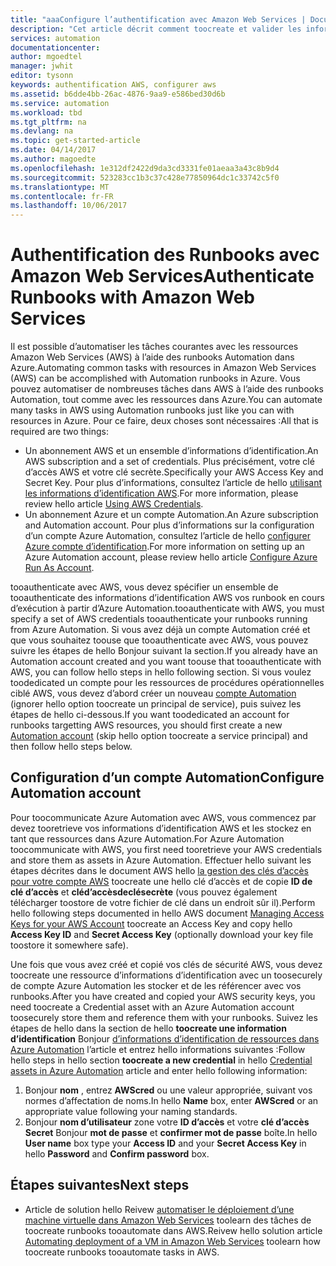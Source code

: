 ```yaml
---
title: "aaaConfigure l’authentification avec Amazon Web Services | Documents Microsoft"
description: "Cet article décrit comment toocreate et valider les informations d’identification AWS pour les runbook dans Azure Automation, la gestion des ressources AWS."
services: automation
documentationcenter: 
author: mgoedtel
manager: jwhit
editor: tysonn
keywords: authentification AWS, configurer aws
ms.assetid: b6dde4bb-26ac-4876-9aa9-e586bed30d6b
ms.service: automation
ms.workload: tbd
ms.tgt_pltfrm: na
ms.devlang: na
ms.topic: get-started-article
ms.date: 04/14/2017
ms.author: magoedte
ms.openlocfilehash: 1e312df2422d9da3cd3331fe01aeaa3a43c8b9d4
ms.sourcegitcommit: 523283cc1b3c37c428e77850964dc1c33742c5f0
ms.translationtype: MT
ms.contentlocale: fr-FR
ms.lasthandoff: 10/06/2017
---
```

# <a name="authenticate-runbooks-with-amazon-web-services"></a><span data-ttu-id="028a0-104">Authentification des Runbooks avec Amazon Web Services</span><span class="sxs-lookup"><span data-stu-id="028a0-104">Authenticate Runbooks with Amazon Web Services</span></span>
<span data-ttu-id="028a0-105">Il est possible d’automatiser les tâches courantes avec les ressources Amazon Web Services (AWS) à l’aide des runbooks Automation dans Azure.</span><span class="sxs-lookup"><span data-stu-id="028a0-105">Automating common tasks with resources in Amazon Web Services (AWS) can be accomplished with Automation runbooks in Azure.</span></span>  <span data-ttu-id="028a0-106">Vous pouvez automatiser de nombreuses tâches dans AWS à l’aide des runbooks Automation, tout comme avec les ressources dans Azure.</span><span class="sxs-lookup"><span data-stu-id="028a0-106">You can automate many tasks in AWS using Automation runbooks just like you can with resources in Azure.</span></span>  <span data-ttu-id="028a0-107">Pour ce faire, deux choses sont nécessaires :</span><span class="sxs-lookup"><span data-stu-id="028a0-107">All that is required are two things:</span></span>

* <span data-ttu-id="028a0-108">Un abonnement AWS et un ensemble d’informations d’identification.</span><span class="sxs-lookup"><span data-stu-id="028a0-108">An AWS subscription and a set of credentials.</span></span>  <span data-ttu-id="028a0-109">Plus précisément, votre clé d’accès AWS et votre clé secrète.</span><span class="sxs-lookup"><span data-stu-id="028a0-109">Specifically your AWS Access Key and Secret Key.</span></span>  <span data-ttu-id="028a0-110">Pour plus d’informations, consultez l’article de hello [utilisant les informations d’identification AWS](http://docs.aws.amazon.com/powershell/latest/userguide/specifying-your-aws-credentials.html).</span><span class="sxs-lookup"><span data-stu-id="028a0-110">For more information, please review hello article [Using AWS Credentials](http://docs.aws.amazon.com/powershell/latest/userguide/specifying-your-aws-credentials.html).</span></span>
* <span data-ttu-id="028a0-111">Un abonnement Azure et un compte Automation.</span><span class="sxs-lookup"><span data-stu-id="028a0-111">An Azure subscription and Automation account.</span></span>  <span data-ttu-id="028a0-112">Pour plus d’informations sur la configuration d’un compte Azure Automation, consultez l’article de hello [configurer Azure compte d’identification](automation-sec-configure-azure-runas-account.md).</span><span class="sxs-lookup"><span data-stu-id="028a0-112">For more information on setting up an Azure Automation account, please review hello article [Configure Azure Run As Account](automation-sec-configure-azure-runas-account.md).</span></span>  

<span data-ttu-id="028a0-113">tooauthenticate avec AWS, vous devez spécifier un ensemble de tooauthenticate des informations d’identification AWS vos runbook en cours d’exécution à partir d’Azure Automation.</span><span class="sxs-lookup"><span data-stu-id="028a0-113">tooauthenticate with AWS, you must specify a set of AWS credentials tooauthenticate your runbooks running from Azure Automation.</span></span> <span data-ttu-id="028a0-114">Si vous avez déjà un compte Automation créé et que vous souhaitez toouse que tooauthenticate avec AWS, vous pouvez suivre les étapes de hello Bonjour suivant la section.</span><span class="sxs-lookup"><span data-stu-id="028a0-114">If you already have an Automation account created and you want toouse that tooauthenticate with AWS, you can follow hello steps in hello following section.</span></span>  <span data-ttu-id="028a0-115">Si vous voulez toodedicated un compte pour les ressources de procédures opérationnelles ciblé AWS, vous devez d’abord créer un nouveau [compte Automation](automation-offering-get-started.md) (ignorer hello option toocreate un principal de service), puis suivez les étapes de hello ci-dessous.</span><span class="sxs-lookup"><span data-stu-id="028a0-115">If you want toodedicated an account for runbooks targetting AWS resources, you should first create a new [Automation account](automation-offering-get-started.md) (skip hello option toocreate a service principal) and then follow hello steps below.</span></span>

## <a name="configure-automation-account"></a><span data-ttu-id="028a0-116">Configuration d’un compte Automation</span><span class="sxs-lookup"><span data-stu-id="028a0-116">Configure Automation account</span></span>
<span data-ttu-id="028a0-117">Pour toocommunicate Azure Automation avec AWS, vous commencez par devez tooretrieve vos informations d’identification AWS et les stockez en tant que ressources dans Azure Automation.</span><span class="sxs-lookup"><span data-stu-id="028a0-117">For Azure Automation toocommunicate with AWS, you first need tooretrieve your AWS credentials and store them as assets in Azure Automation.</span></span>  <span data-ttu-id="028a0-118">Effectuer hello suivant les étapes décrites dans le document AWS hello [la gestion des clés d’accès pour votre compte AWS](http://docs.aws.amazon.com/general/latest/gr/managing-aws-access-keys.html) toocreate une hello clé d’accès et de copie **ID de clé d’accès** et **cléd’accèsdeclésecrète** (vous pouvez également télécharger toostore de votre fichier de clé dans un endroit sûr il).</span><span class="sxs-lookup"><span data-stu-id="028a0-118">Perform hello following steps documented in hello AWS document [Managing Access Keys for your AWS Account](http://docs.aws.amazon.com/general/latest/gr/managing-aws-access-keys.html) toocreate an Access Key and copy hello **Access Key ID** and **Secret Access Key** (optionally download your key file toostore it somewhere safe).</span></span>

<span data-ttu-id="028a0-119">Une fois que vous avez créé et copié vos clés de sécurité AWS, vous devez toocreate une ressource d’informations d’identification avec un toosecurely de compte Azure Automation les stocker et de les référencer avec vos runbooks.</span><span class="sxs-lookup"><span data-stu-id="028a0-119">After you have created and copied your AWS security keys, you need toocreate a Credential asset with an Azure Automation account toosecurely store them and reference them with your runbooks.</span></span>  <span data-ttu-id="028a0-120">Suivez les étapes de hello dans la section de hello **toocreate une information d’identification** Bonjour [d’informations d’identification de ressources dans Azure Automation](automation-credentials.md#to-create-a-new-credential-asset-with-the-azure-portal) l’article et entrez hello informations suivantes :</span><span class="sxs-lookup"><span data-stu-id="028a0-120">Follow hello steps in hello section **toocreate a new credential** in hello [Credential assets in Azure Automation](automation-credentials.md#to-create-a-new-credential-asset-with-the-azure-portal) article and enter hello following information:</span></span>

1. <span data-ttu-id="028a0-121">Bonjour **nom** , entrez **AWScred** ou une valeur appropriée, suivant vos normes d’affectation de noms.</span><span class="sxs-lookup"><span data-stu-id="028a0-121">In hello **Name** box, enter **AWScred** or an appropriate value following your naming standards.</span></span>  
2. <span data-ttu-id="028a0-122">Bonjour **nom d’utilisateur** zone votre **ID d’accès** et votre **clé d’accès Secret** Bonjour **mot de passe** et **confirmer mot de passe** boîte.</span><span class="sxs-lookup"><span data-stu-id="028a0-122">In hello **User name** box type your **Access ID** and your **Secret Access Key** in hello **Password** and **Confirm password** box.</span></span>   

## <a name="next-steps"></a><span data-ttu-id="028a0-123">Étapes suivantes</span><span class="sxs-lookup"><span data-stu-id="028a0-123">Next steps</span></span>
* <span data-ttu-id="028a0-124">Article de solution hello Reivew [automatiser le déploiement d’une machine virtuelle dans Amazon Web Services](automation-scenario-aws-deployment.md) toolearn des tâches de toocreate runbooks tooautomate dans AWS.</span><span class="sxs-lookup"><span data-stu-id="028a0-124">Reivew hello solution article [Automating deployment of a VM in Amazon Web Services](automation-scenario-aws-deployment.md) toolearn how toocreate runbooks tooautomate tasks in AWS.</span></span>

